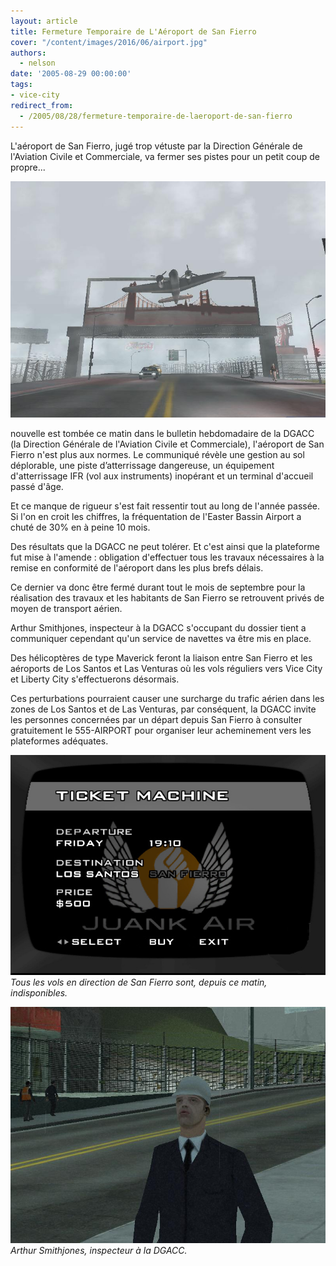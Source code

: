 ```yaml
---
layout: article
title: Fermeture Temporaire de L'Aéroport de San Fierro
cover: "/content/images/2016/06/airport.jpg"
authors:
  - nelson
date: '2005-08-29 00:00:00'
tags:
- vice-city
redirect_from:
  - /2005/08/28/fermeture-temporaire-de-laeroport-de-san-fierro
---
```


L'aéroport de San Fierro, jugé trop vétuste par la Direction Générale de l'Aviation Civile et Commerciale, va fermer ses pistes pour un petit coup de propre...

![](/content/images/2005/01/airport.jpg)

nouvelle est tombée ce matin dans le bulletin hebdomadaire de la DGACC (la Direction Générale de l'Aviation Civile et Commerciale), l'aéroport de San Fierro n'est plus aux normes. Le communiqué révèle une gestion au sol déplorable, une piste d’atterrissage dangereuse, un équipement d'atterrissage IFR (vol aux instruments) inopérant et un terminal d'accueil passé d'âge.

Et ce manque de rigueur s'est fait ressentir tout au long de l'année passée. Si l'on en croit les chiffres, la fréquentation de l'Easter Bassin Airport a chuté de 30% en à peine 10 mois.

Des résultats que la DGACC ne peut tolérer. Et c'est ainsi que la plateforme fut mise à l'amende : obligation d'effectuer tous les travaux nécessaires à la remise en conformité de l'aéroport dans les plus brefs délais.

Ce dernier va donc être fermé durant tout le mois de septembre pour la réalisation des travaux et les habitants de San Fierro se retrouvent privés de moyen de transport aérien.

Arthur Smithjones, inspecteur à la DGACC s'occupant du dossier tient a communiquer cependant qu'un service de navettes va être mis en place.

Des hélicoptères de type Maverick feront la liaison entre San Fierro et les aéroports de Los Santos et Las Venturas où les vols réguliers vers Vice City et Liberty City s'effectuerons désormais.

Ces perturbations pourraient causer une surcharge du trafic aérien dans les zones de Los Santos et de Las Venturas, par conséquent, la DGACC invite les personnes concernées par un départ depuis San Fierro à consulter gratuitement le 555-AIRPORT pour organiser leur acheminement vers les plateformes adéquates.

![](/content/images/2005/01/scr.jpg)
_Tous les vols en direction de San Fierro sont, depuis ce matin, indisponibles._

![](/content/images/2005/01/js.jpg)
_Arthur Smithjones, inspecteur à la DGACC._